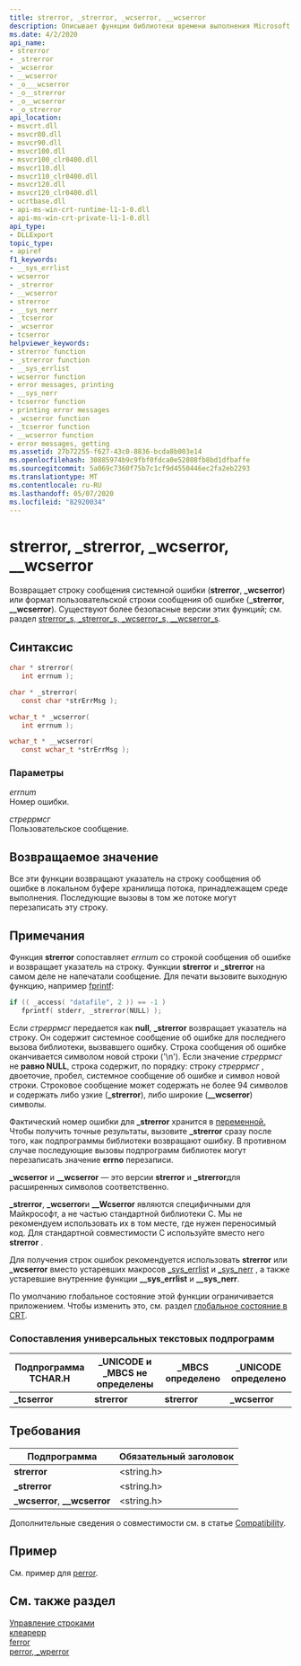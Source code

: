 ```yaml
---
title: strerror, _strerror, _wcserror, __wcserror
description: Описывает функции библиотеки времени выполнения Microsoft C (CRT) strerror, _strerror, _wcserror и __wcserror.
ms.date: 4/2/2020
api_name:
- strerror
- _strerror
- _wcserror
- __wcserror
- _o___wcserror
- _o__strerror
- _o__wcserror
- _o_strerror
api_location:
- msvcrt.dll
- msvcr80.dll
- msvcr90.dll
- msvcr100.dll
- msvcr100_clr0400.dll
- msvcr110.dll
- msvcr110_clr0400.dll
- msvcr120.dll
- msvcr120_clr0400.dll
- ucrtbase.dll
- api-ms-win-crt-runtime-l1-1-0.dll
- api-ms-win-crt-private-l1-1-0.dll
api_type:
- DLLExport
topic_type:
- apiref
f1_keywords:
- __sys_errlist
- wcserror
- _strerror
- __wcserror
- strerror
- __sys_nerr
- _tcserror
- _wcserror
- tcserror
helpviewer_keywords:
- strerror function
- _strerror function
- __sys_errlist
- wcserror function
- error messages, printing
- __sys_nerr
- tcserror function
- printing error messages
- _wcserror function
- _tcserror function
- __wcserror function
- error messages, getting
ms.assetid: 27b72255-f627-43c0-8836-bcda8b003e14
ms.openlocfilehash: 30885974b9c9fbf0fdca0e52808fb8bd1dfbaffe
ms.sourcegitcommit: 5a069c7360f75b7c1cf9d4550446ec2fa2eb2293
ms.translationtype: MT
ms.contentlocale: ru-RU
ms.lasthandoff: 05/07/2020
ms.locfileid: "82920034"
---
```

# <a name="strerror-_strerror-_wcserror-__wcserror"></a>strerror, _strerror, _wcserror, __wcserror

Возвращает строку сообщения системной ошибки (**strerror**, **_wcserror**) или формат пользовательской строки сообщения об ошибке (**_strerror**, **__wcserror**). Существуют более безопасные версии этих функций; см. раздел [strerror_s, _strerror_s, _wcserror_s, \__wcserror_s](strerror-s-strerror-s-wcserror-s-wcserror-s.md).

## <a name="syntax"></a>Синтаксис

```C
char * strerror(
   int errnum );

char * _strerror(
   const char *strErrMsg );

wchar_t * _wcserror(
   int errnum );

wchar_t * __wcserror(
   const wchar_t *strErrMsg );
```

### <a name="parameters"></a>Параметры

*errnum*\
Номер ошибки.

*стреррмсг*\
Пользовательское сообщение.

## <a name="return-value"></a>Возвращаемое значение

Все эти функции возвращают указатель на строку сообщения об ошибке в локальном буфере хранилища потока, принадлежащем среде выполнения. Последующие вызовы в том же потоке могут перезаписать эту строку.

## <a name="remarks"></a>Примечания

Функция **strerror** сопоставляет *errnum* со строкой сообщения об ошибке и возвращает указатель на строку. Функции **strerror** и **_strerror** на самом деле не напечатали сообщение. Для печати вызовите выходную функцию, например [fprintf](fprintf-fprintf-l-fwprintf-fwprintf-l.md):

```C
if (( _access( "datafile", 2 )) == -1 )
   fprintf( stderr, _strerror(NULL) );
```

Если *стреррмсг* передается как **null**, **_strerror** возвращает указатель на строку. Он содержит системное сообщение об ошибке для последнего вызова библиотеки, вызвавшего ошибку. Строка сообщения об ошибке оканчивается символом новой строки ('\n'). Если значение *стреррмсг* не **равно NULL**, строка содержит, по порядку: строку *стреррмсг* , двоеточие, пробел, системное сообщение об ошибке и символ новой строки. Строковое сообщение может содержать не более 94 символов и содержать либо узкие (**_strerror**), либо широкие (**__wcserror**) символы.

Фактический номер ошибки для **_strerror** хранится в [переменной.](../../c-runtime-library/errno-doserrno-sys-errlist-and-sys-nerr.md) Чтобы получить точные результаты, вызовите **_strerror** сразу после того, как подпрограммы библиотеки возвращают ошибку. В противном случае последующие вызовы подпрограмм библиотек могут перезаписать значение **errno** перезаписи.

**_wcserror** и **__wcserror** — это версии **strerror** и **_strerror**для расширенных символов соответственно.

**_strerror**, **_wcserror**и **__Wcserror** являются специфичными для Майкрософт, а не частью стандартной библиотеки C. Мы не рекомендуем использовать их в том месте, где нужен переносимый код. Для стандартной совместимости C используйте вместо него **strerror** .

Для получения строк ошибок рекомендуется использовать **strerror** или **_wcserror** вместо устаревших макросов [_sys_errlist](../../c-runtime-library/errno-doserrno-sys-errlist-and-sys-nerr.md) и [_sys_nerr](../../c-runtime-library/errno-doserrno-sys-errlist-and-sys-nerr.md) , а также устаревшие внутренние функции **__sys_errlist** и **__sys_nerr**.

По умолчанию глобальное состояние этой функции ограничивается приложением. Чтобы изменить это, см. раздел [глобальное состояние в CRT](../global-state.md).

### <a name="generic-text-routine-mappings"></a>Сопоставления универсальных текстовых подпрограмм

|Подпрограмма TCHAR.H|_UNICODE и _MBCS не определены|_MBCS определено|_UNICODE определено|
|---------------------|------------------------------------|--------------------|-----------------------|
|**_tcserror**|**strerror**|**strerror**|**_wcserror**|

## <a name="requirements"></a>Требования

|Подпрограмма|Обязательный заголовок|
|-------------|---------------------|
|**strerror**|\<string.h>|
|**_strerror**|\<string.h>|
|**_wcserror**, **__wcserror**|\<string.h>|

Дополнительные сведения о совместимости см. в статье [Compatibility](../../c-runtime-library/compatibility.md).

## <a name="example"></a>Пример

См. пример для [perror](perror-wperror.md).

## <a name="see-also"></a>См. также раздел

[Управление строками](../../c-runtime-library/string-manipulation-crt.md)\
[клеарерр](clearerr.md)\
[ferror](ferror.md)\
[perror, _wperror](perror-wperror.md)
